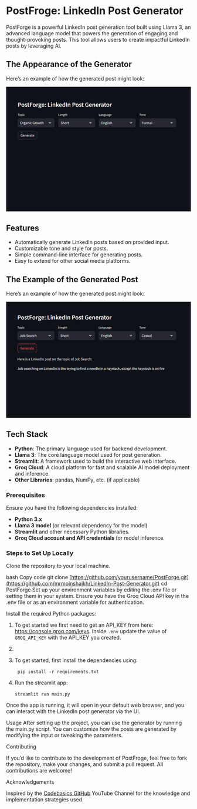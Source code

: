 # PostFroge: LinkedIn Post Generator

PostForge is a powerful LinkedIn post generation tool built using Llama 3, an advanced language model that powers the generation of engaging and thought-provoking posts. This tool allows users to create impactful LinkedIn posts by leveraging AI.

## The Appearance of the Generator

Here’s an example of how the generated post might look:

![Post Example](images/Screenshot%202024-12-02%20185255.png)


## Features
- Automatically generate LinkedIn posts based on provided input.
- Customizable tone and style for posts.
- Simple command-line interface for generating posts.
- Easy to extend for other social media platforms.

## The Example of the Generated Post

Here’s an example of how the generated post might look:

![Post Example](images/Screenshot%202024-12-02%20185510.png)

## Tech Stack

- **Python**: The primary language used for backend development.
- **Llama 3**: The core language model used for post generation.
- **Streamlit**: A framework used to build the interactive web interface.
- **Groq Cloud**: A cloud platform for fast and scalable AI model deployment and inference.
- **Other Libraries**: pandas, NumPy, etc. (if applicable)

### Prerequisites
Ensure you have the following dependencies installed:

- **Python 3.x**
- **Llama 3 model** (or relevant dependency for the model)
- **Streamlit** and other necessary Python libraries.
- **Groq Cloud account and API credentials** for model inference.
  
### Steps to Set Up Locally
Clone the repository to your local machine.

bash
Copy code
git clone [https://github.com/yourusername/PostForge.git](https://github.com/mrmoinshaikh/LinkedIn-Post-Generator.git)
cd PostForge
Set up your environment variables by editing the .env file or setting them in your system. Ensure you have the Groq Cloud API key in the .env file or as an environment variable for authentication.

Install the required Python packages:

1. To get started we first need to get an API_KEY from here: https://console.groq.com/keys. Inside `.env` update the value of `GROQ_API_KEY` with the API_KEY you created.
2. 
3. To get started, first install the dependencies using:
    ```commandline
     pip install -r requirements.txt
    ```
    
4. Run the streamlit app:
   ```commandline
   streamlit run main.py
   ```
   
Once the app is running, it will open in your default web browser, and you can interact with the LinkedIn post generator via the UI.

Usage
After setting up the project, you can use the generator by running the main.py script. You can customize how the posts are generated by modifying the input or tweaking the parameters.

Contributing

If you’d like to contribute to the development of PostFroge, feel free to fork the repository, make your changes, and submit a pull request. All contributions are welcome!

Acknowledgements

Inspired by the [Codebasics GitHub](https://github.com/codebasics) YouTube Channel  for the knowledge and implementation strategies used.
